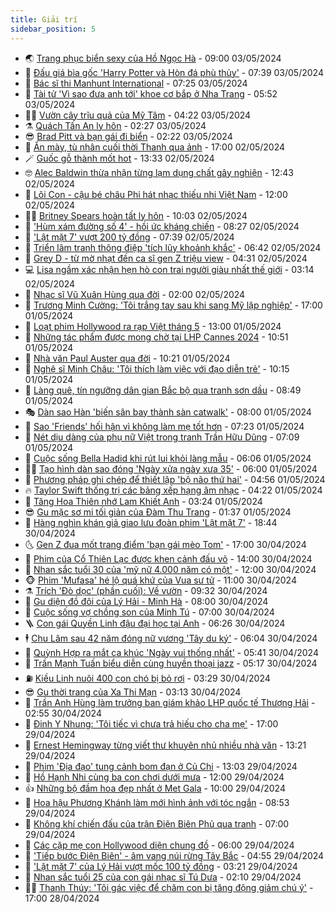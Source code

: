 ```yaml
---
title: Giải trí
sidebar_position: 5
---
```


<!-- vnexpress-giai-tri:START -->
- 🌏 [Trang phục biển sexy của Hồ Ngọc Hà](https://vnexpress.net/trang-phuc-bien-sexy-cua-ho-ngoc-ha-4741236.html) - 09:00 03/05/2024
- 💫 [Đấu giá bìa gốc &#39;Harry Potter và Hòn đá phù thủy&#39;](https://vnexpress.net/dau-gia-bia-goc-harry-potter-va-hon-da-phu-thuy-4741538.html) - 07:39 03/05/2024
- 🌮 [Bác sĩ thi Manhunt International](https://vnexpress.net/bac-si-thi-manhunt-international-4741302.html) - 07:25 03/05/2024
- 🧠 [Tài tử &#39;Vì sao đưa anh tới&#39; khoe cơ bắp ở Nha Trang](https://vnexpress.net/tai-tu-vi-sao-dua-anh-toi-khoe-co-bap-o-nha-trang-4741436.html) - 05:52 03/05/2024
- 👨‍🏫 [Vườn cây trĩu quả của Mỹ Tâm](https://vnexpress.net/vuon-cay-triu-qua-cua-my-tam-4741420.html) - 04:22 03/05/2024
- ⚗️ [Quách Tấn An ly hôn](https://vnexpress.net/quach-tan-an-ly-hon-4741373.html) - 02:27 03/05/2024
- 😎 [Brad Pitt và bạn gái đi biển](https://vnexpress.net/brad-pitt-va-ban-gai-di-bien-4741413.html) - 02:22 03/05/2024
- 🫣 [Ăn mày, tù nhân cuối thời Thanh qua ảnh](https://vnexpress.net/an-may-tu-nhan-cuoi-thoi-thanh-qua-anh-4740002.html) - 17:00 02/05/2024
- 🪄 [Guốc gỗ thành mốt hot](https://vnexpress.net/guoc-go-thanh-mot-hot-4740983.html) - 13:33 02/05/2024
- 🤓 [Alec Baldwin thừa nhận từng lạm dụng chất gây nghiện](https://vnexpress.net/alec-baldwin-thua-nhan-tung-lam-dung-chat-gay-nghien-4741080.html) - 12:43 02/05/2024
- 🫶 [Lôi Con - cậu bé châu Phi hát nhạc thiếu nhi Việt Nam](https://vnexpress.net/loi-con-cau-be-chau-phi-hat-nhac-thieu-nhi-viet-nam-4741009.html) - 12:00 02/05/2024
- 🧑‍🏫 [Britney Spears hoàn tất ly hôn](https://vnexpress.net/britney-spears-hoan-tat-ly-hon-4741253.html) - 10:03 02/05/2024
- 🦄 [&#39;Hùm xám đường số 4&#39; - hồi ức kháng chiến](https://vnexpress.net/hum-xam-duong-so-4-hoi-uc-khang-chien-4732591.html) - 08:27 02/05/2024
- 💫 [&#39;Lật mặt 7&#39; vượt 200 tỷ đồng](https://vnexpress.net/lat-mat-7-vuot-200-ty-dong-4741064.html) - 07:39 02/05/2024
- 🎊 [Triển lãm tranh thông điệp &#39;tích lũy khoảnh khắc&#39;](https://vnexpress.net/trien-lam-tranh-thong-diep-tich-luy-khoanh-khac-4735814.html) - 06:42 02/05/2024
- 👹 [Grey D - từ mờ nhạt đến ca sĩ gen Z triệu view](https://vnexpress.net/grey-d-tu-mo-nhat-den-ca-si-gen-z-trieu-view-4740522.html) - 04:31 02/05/2024
- 💻 [Lisa ngầm xác nhận hẹn hò con trai người giàu nhất thế giới](https://vnexpress.net/lisa-ngam-xac-nhan-hen-ho-con-trai-nguoi-giau-nhat-the-gioi-4740952.html) - 03:14 02/05/2024
- 🤡 [Nhạc sĩ Vũ Xuân Hùng qua đời](https://vnexpress.net/nhac-si-vu-xuan-hung-qua-doi-4740931.html) - 02:00 02/05/2024
- 🥰 [Trương Minh Cường: &#39;Tôi trắng tay sau khi sang Mỹ lập nghiệp&#39;](https://vnexpress.net/truong-minh-cuong-toi-trang-tay-sau-khi-sang-my-lap-nghiep-4739592.html) - 17:00 01/05/2024
- 🚀 [Loạt phim Hollywood ra rạp Việt tháng 5](https://vnexpress.net/loat-phim-hollywood-ra-rap-viet-thang-5-4740715.html) - 13:00 01/05/2024
- 📝 [Những tác phẩm được mong chờ tại LHP Cannes 2024](https://vnexpress.net/nhung-tac-pham-duoc-mong-cho-tai-lhp-cannes-2024-4740659.html) - 10:51 01/05/2024
- 🐲 [Nhà văn Paul Auster qua đời](https://vnexpress.net/nha-van-paul-auster-qua-doi-4740762.html) - 10:21 01/05/2024
- 🎃 [Nghệ sĩ Minh Châu: &#39;Tôi thích làm việc với đạo diễn trẻ&#39;](https://vnexpress.net/nghe-si-minh-chau-toi-thich-lam-viec-voi-dao-dien-tre-4740131.html) - 10:15 01/05/2024
- 🤠 [Làng quê, tín ngưỡng dân gian Bắc bộ qua tranh sơn dầu](https://vnexpress.net/lang-que-tin-nguong-dan-gian-bac-bo-qua-tranh-son-dau-4740729.html) - 08:49 01/05/2024
- 🎭 [Dàn sao Hàn &#39;biến sân bay thành sàn catwalk&#39;](https://vnexpress.net/dan-sao-han-bien-san-bay-thanh-san-catwalk-4730517.html) - 08:00 01/05/2024
- 🧰 [Sao &#39;Friends&#39; hối hận vì không làm mẹ tốt hơn](https://vnexpress.net/sao-friends-hoi-han-vi-khong-lam-me-tot-hon-4740669.html) - 07:23 01/05/2024
- 🦍 [Nét dịu dàng của phụ nữ Việt trong tranh Trần Hữu Dũng](https://vnexpress.net/net-diu-dang-cua-phu-nu-viet-trong-tranh-tran-huu-dung-4737201.html) - 07:09 01/05/2024
- 🌝 [Cuộc sống Bella Hadid khi rút lui khỏi làng mẫu](https://vnexpress.net/cuoc-song-bella-hadid-khi-rut-lui-khoi-lang-mau-4740698.html) - 06:06 01/05/2024
- 🧑‍💻 [Tạo hình dàn sao đóng &#39;Ngày xửa ngày xưa 35&#39;](https://vnexpress.net/tao-hinh-dan-sao-dong-ngay-xua-ngay-xua-35-4740694.html) - 06:00 01/05/2024
- 🥸 [Phương pháp ghi chép để thiết lập &#39;bộ não thứ hai&#39;](https://vnexpress.net/phuong-phap-ghi-chep-de-thiet-lap-bo-nao-thu-hai-4737323.html) - 04:56 01/05/2024
- 🔥 [Taylor Swift thống trị các bảng xếp hạng âm nhạc](https://vnexpress.net/taylor-swift-thong-tri-cac-bang-xep-hang-am-nhac-4740685.html) - 04:22 01/05/2024
- 🐎 [Tăng Hoa Thiên nhớ Lam Khiết Anh](https://vnexpress.net/tang-hoa-thien-nho-lam-khiet-anh-4740673.html) - 03:24 01/05/2024
- 😎 [Gu mặc sơ mi tối giản của Đàm Thu Trang](https://vnexpress.net/gu-mac-so-mi-toi-gian-cua-dam-thu-trang-4740538.html) - 01:37 01/05/2024
- 🦄 [Hàng nghìn khán giả giao lưu đoàn phim &#39;Lật mặt 7&#39;](https://vnexpress.net/hang-nghin-khan-gia-giao-luu-doan-phim-lat-mat-7-4740588.html) - 18:44 30/04/2024
- 🌜 [Gen Z đua mốt trang điểm &#39;bạn gái mèo Tom&#39;](https://vnexpress.net/gen-z-dua-mot-trang-diem-ban-gai-meo-tom-4740552.html) - 17:00 30/04/2024
- 🚦 [Phim của Cổ Thiên Lạc được khen cảnh đấu võ](https://vnexpress.net/phim-cua-co-thien-lac-duoc-khen-canh-dau-vo-4740545.html) - 14:00 30/04/2024
- 🧐 [Nhan sắc tuổi 30 của &#39;mỹ nữ 4.000 năm có một&#39;](https://vnexpress.net/nhan-sac-tuoi-30-cua-my-nu-4-000-nam-co-mot-4740495.html) - 12:00 30/04/2024
- 🐵 [Phim &#39;Mufasa&#39; hé lộ quá khứ của Vua sư tử](https://vnexpress.net/phim-mufasa-he-lo-qua-khu-cua-vua-su-tu-4740422.html) - 11:00 30/04/2024
- ⚗️ [Trích &#39;Đò dọc&#39; &lpar;phần cuối&rpar;: Về vườn](https://vnexpress.net/trich-do-doc-phan-cuoi-ve-vuon-4740496.html) - 09:32 30/04/2024
- 👺 [Gu diện đồ đôi của Lý Hải - Minh Hà](https://vnexpress.net/gu-dien-do-doi-cua-ly-hai-minh-ha-4740430.html) - 08:00 30/04/2024
- 🌊 [Cuộc sống vợ chồng son của Minh Tú](https://vnexpress.net/cuoc-song-vo-chong-son-cua-minh-tu-4740367.html) - 07:00 30/04/2024
- 🪜 [Con gái Quyền Linh đậu đại học tại Anh](https://vnexpress.net/con-gai-quyen-linh-dau-dai-hoc-tai-anh-4740211.html) - 06:26 30/04/2024
- 🕴 [Chu Lâm sau 42 năm đóng nữ vương &#39;Tây du ký&#39;](https://vnexpress.net/chu-lam-sau-42-nam-dong-nu-vuong-tay-du-ky-4740461.html) - 06:04 30/04/2024
- 💃 [Quỳnh Hợp ra mắt ca khúc &#39;Ngày vui thống nhất&#39;](https://vnexpress.net/quynh-hop-ra-mat-ca-khuc-ngay-vui-thong-nhat-4740421.html) - 05:41 30/04/2024
- 🦄 [Trần Mạnh Tuấn biểu diễn cùng huyền thoại jazz](https://vnexpress.net/tran-manh-tuan-bieu-dien-cung-huyen-thoai-jazz-4740441.html) - 05:17 30/04/2024
- ⛽️ [Kiều Linh nuôi 400 con chó bị bỏ rơi](https://vnexpress.net/kieu-linh-nuoi-400-con-cho-bi-bo-roi-4732010.html) - 03:29 30/04/2024
- 😎 [Gu thời trang của Xa Thi Mạn](https://vnexpress.net/gu-thoi-trang-cua-xa-thi-man-4740408.html) - 03:13 30/04/2024
- 🌊 [Trần Anh Hùng làm trưởng ban giám khảo LHP quốc tế Thượng Hải](https://vnexpress.net/tran-anh-hung-lam-truong-ban-giam-khao-lhp-quoc-te-thuong-hai-4740411.html) - 02:55 30/04/2024
- 🐲 [Đinh Y Nhung: &#39;Tôi tiếc vì chưa trả hiếu cho cha mẹ&#39;](https://vnexpress.net/dinh-y-nhung-toi-tiec-vi-chua-tra-hieu-cho-cha-me-4740020.html) - 17:00 29/04/2024
- 💂 [Ernest Hemingway từng viết thư khuyên nhủ nhiều nhà văn](https://vnexpress.net/ernest-hemingway-tung-viet-thu-khuyen-nhu-nhieu-nha-van-4740203.html) - 13:21 29/04/2024
- 🙉 [Phim &#39;Địa đạo&#39; tung cảnh bom đạn ở Củ Chi](https://vnexpress.net/phim-dia-dao-tung-canh-bom-dan-o-cu-chi-4740288.html) - 13:03 29/04/2024
- 💪 [Hồ Hạnh Nhi cùng ba con chơi dưới mưa](https://vnexpress.net/ho-hanh-nhi-cung-ba-con-choi-duoi-mua-4740276.html) - 12:00 29/04/2024
- 👍 [Những bộ đầm hoa đẹp nhất ở Met Gala](https://vnexpress.net/nhung-bo-dam-hoa-dep-nhat-o-met-gala-4740250.html) - 10:00 29/04/2024
- 💪 [Hoa hậu Phương Khánh làm mới hình ảnh với tóc ngắn](https://vnexpress.net/hoa-hau-phuong-khanh-lam-moi-hinh-anh-voi-toc-ngan-4739681.html) - 08:53 29/04/2024
- 💄 [Không khí chiến đấu của trận Điện Biên Phủ qua tranh](https://vnexpress.net/khong-khi-chien-dau-cua-tran-dien-bien-phu-qua-tranh-4739424.html) - 07:00 29/04/2024
- 🦩 [Các cặp mẹ con Hollywood diện chung đồ](https://vnexpress.net/cac-cap-me-con-hollywood-dien-chung-do-4740183.html) - 06:00 29/04/2024
- 🥸 [&#39;Tiếp bước Điện Biên&#39; - âm vang núi rừng Tây Bắc](https://vnexpress.net/tiep-buoc-dien-bien-am-vang-nui-rung-tay-bac-4739959.html) - 04:55 29/04/2024
- 🧰 [&#39;Lật mặt 7&#39; của Lý Hải vượt mốc 100 tỷ đồng](https://vnexpress.net/lat-mat-7-cua-ly-hai-vuot-moc-100-ty-dong-4740147.html) - 03:21 29/04/2024
- 💼 [Nhan sắc tuổi 25 của con gái nhạc sĩ Tú Dưa](https://vnexpress.net/nhan-sac-tuoi-25-cua-con-gai-nhac-si-tu-dua-4739963.html) - 02:10 29/04/2024
- 🧑‍💻 [Thanh Thúy: &#39;Tôi gác việc để chăm con bị tăng động giảm chú ý&#39;](https://vnexpress.net/thanh-thuy-toi-gac-viec-de-cham-con-bi-tang-dong-giam-chu-y-4739051.html) - 17:00 28/04/2024<!-- vnexpress-giai-tri:END -->
